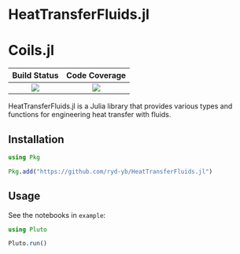 # HeatTransferFluids.jl

# Coils.jl

| **Build Status**                          | **Code Coverage**               |
|:-----------------------------------------:|:-------------------------------:|
| [![][CI-img]][CI-url] | [![][codecov-img]][codecov-url] |

HeatTransferFluids.jl is a Julia library that provides various types and functions for engineering heat transfer with fluids.

## Installation

```julia
using Pkg

Pkg.add("https://github.com/ryd-yb/HeatTransferFluids.jl")
```

## Usage

See the notebooks in `example`:

```julia
using Pluto

Pluto.run()
```


[CI-img]: https://github.com/ryd-yb/HeatTransferFluids.jl/actions/workflows/ci.yml/badge.svg
[CI-url]: https://github.com/ryd-yb/HeatTransferFluids.jl/actions/workflows/ci.yml

[codecov-img]:  https://codecov.io/gh/ryd-yb/HeatTransferFluids.jl/branch/main/graph/badge.svg?token=CNF55N4HDZ
[codecov-url]: https://codecov.io/gh/ryd-yb/HeatTransferFluids.jl
